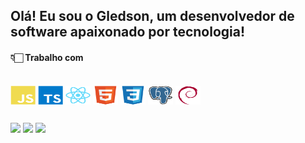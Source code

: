 ## Olá! Eu sou o Gledson, um desenvolvedor de software apaixonado por tecnologia!

#### 👇🏻 Trabalho com
<div style="display: inline_block"><br>
  <img align="center" alt="javascript" height="30" width="40" src="https://raw.githubusercontent.com/devicons/devicon/master/icons/javascript/javascript-plain.svg" />
  <img align="center" alt="typescript" height="30" width="40" src="https://raw.githubusercontent.com/devicons/devicon/master/icons/typescript/typescript-plain.svg" />
  <img align="center" alt="ReactJS" height="30" width="40" src="https://raw.githubusercontent.com/devicons/devicon/master/icons/react/react-original.svg" />
  <img align="center" alt="HTML" height="30" width="40" src="https://raw.githubusercontent.com/devicons/devicon/master/icons/html5/html5-original.svg" />
  <img align="center" alt="CSS" height="30" width="40" src="https://raw.githubusercontent.com/devicons/devicon/master/icons/css3/css3-original.svg" />
  <img align="center" alt="postgresql" height="30" width="40" src="https://raw.githubusercontent.com/devicons/devicon/master/icons/postgresql/postgresql-original.svg" />
  <img align="center" alt="debian" height="30" width="40" src="https://github.com/devicons/devicon/blob/master/icons/debian/debian-original.svg" />
</div>
 
##
<div> 
 <a href="https://www.linkedin.com/in/gledsonlp" target="_blank"><img src="https://img.shields.io/badge/-LinkedIn-%230077B5?style=for-the-badge&logo=linkedin&logoColor=white" /></a> 
 <a href="https://www.youtube.com/@gledsonlp-dev" target="_blank"><img src="https://img.shields.io/badge/YouTube-FF0000?style=for-the-badge&logo=youtube&logoColor=white" /></a> 
 <a href="https://twitter.com/gledsonlp" target="_blank"><img src="https://img.shields.io/badge/Twitter-1DA1F2?style=for-the-badge&logo=twitter&logoColor=white" /></a>
</div>

